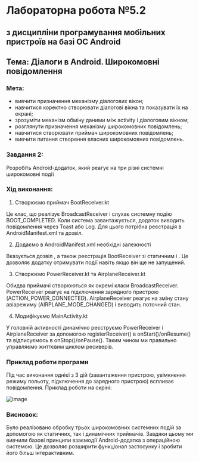 # Лабораторна робота №5.2

## з дисципліни програмування мобільних пристроїв на базі ОС Android
## Тема: Діалоги в Android. Широкомовні повідомлення

### Мета:
- вивчити призначення механізму діалогових вікон;
- навчитися коректно створювати діалогові вікна та показувати їх на екрані;
- зрозуміти механізм обміну даними між activity і діалоговим вікном;
- розглянути призначення механізму широкомовних повідомлень;
- навчитися створювати приймач широкомовних повідомлень;
- вивчити питання створення власних широкомовних повідомлень.
  
### Завдання 2:
Розробіть Android-додаток, який реагує на три різні системні широкомовні події

### Хід виконання:
1.  Створюємо приймач BootReceiver.kt

Це клас, що реалізує BroadcastReceiver і слухає системну подію BOOT_COMPLETED. Коли система завантажується, додаток виводить повідомлення через Toast або Log. Для цього потрібна реєстрація в AndroidManifest.xml та дозвіл.

2. Додаємо в AndroidManifest.xml необхідні залежності

Вказується дозвіл <uses-permission android:name="android.permission.RECEIVE_BOOT_COMPLETED"/>, а також реєстрація BootReceiver зі статичним <receiver> і <intent-filter>. Це дозволяє додатку отримувати події навіть якщо він ще не запущений.

3. Створюємо PowerReceiver.kt та AirplaneReceiver.kt

Обидва приймачі створюються як окремі класи BroadcastReceiver.
PowerReceiver реагує на підключення зарядного пристрою (ACTION_POWER_CONNECTED).
AirplaneReceiver реагує на зміну стану авіарежиму (AIRPLANE_MODE_CHANGED) і виводить поточний стан.

4. Модифікуємо MainActivity.kt

У головній активності динамічно реєструємо PowerReceiver і AirplaneReceiver за допомогою registerReceiver() в onStart()/onResume() та відписуємось в onStop()/onPause(). Таким чином ми правильно управляємо життєвим циклом ресиверів.

### Приклад роботи програми
Під час виконання однієї з 3 дій (завантаження пристрою, увімкнення режиму польоту, підключення до зарядного пристрою) вспливає повідомлення. Приклад роботи на скріні:

![image](https://github.com/user-attachments/assets/4a6bb02d-4a2c-4d3b-acc3-7d51a41ee86e)

### Висновок:
Було реалізовано обробку трьох широкомовних системних подій за допомогою як статичних, так і динамічних приймачів. Завдяки цьому ми вивчили базові принципи взаємодії Android-додатка з операційною системою. Це дозволяє розширити функціонал застосунку і зробити його більш інтерактивним.
